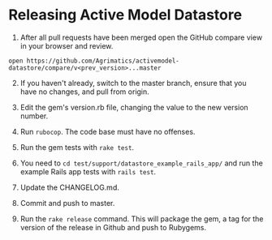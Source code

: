 # Releasing Active Model Datastore

1. After all pull requests have been merged open the GitHub compare view in your browser and review.

`open https://github.com/Agrimatics/activemodel-datastore/compare/v<prev_version>...master`

2. If you haven't already, switch to the master branch, ensure that you have no changes, and pull 
from origin.

3. Edit the gem's version.rb file, changing the value to the new version number.

4. Run `rubocop`. The code base must have no offenses.

5. Run the gem tests with `rake test`.

6. You need to `cd test/support/datastore_example_rails_app/` and run the example Rails app tests 
with `rails test`.

7. Update the CHANGELOG.md.

8. Commit and push to master.

9. Run the `rake release` command. This will package the gem, a tag for the version of the release 
in Github and push to Rubygems.
